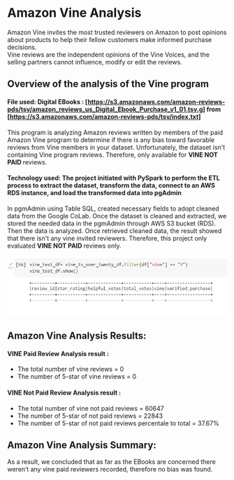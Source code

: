 # Amazon Vine Analysis
Amazon Vine invites the most trusted reviewers on Amazon to post opinions about products to help their fellow customers make informed purchase decisions.  
Vine reviews are the independent opinions of the Vine Voices, and the selling partners cannot influence, modify or edit the reviews.

## Overview of the analysis of the Vine program

#### File used: Digital EBooks : [https://s3.amazonaws.com/amazon-reviews-pds/tsv/amazon_reviews_us_Digital_Ebook_Purchase_v1_01.tsv.g] from [https://s3.amazonaws.com/amazon-reviews-pds/tsv/index.txt]

<p>This program is analyzing Amazon reviews written by members of the paid Amazon Vine program to determine if there is any bias toward favorable reviews from Vine members in your dataset. Unfortunately, the dataset isn't containing Vine program reviews.  Therefore, only available for <b> VINE NOT PAID </b> reviews. </P>

#### Technology used: The project initiated with PySpark to perform the ETL process to extract the dataset, transform the data, connect to an AWS RDS instance, and load the transformed data into pgAdmin

<p>In pgmAdmin using Table SQL, created necessary fields to adopt cleaned data from the Google CoLab. Once the dataset is cleaned and extracted, we stored the needed data in the pgmAdmin through AWS S3 bucket (RDS). Then the data is analyzed.  Once retrieved cleaned data, the result showed that there isn't any vine invited reviewers. Therefore, this project only evaluated <b> VINE NOT PAID </b> reviews only. </P>

![vine review is empty](vine_empty.PNG)

## Amazon Vine Analysis Results:
#### VINE Paid Review Analysis result :
- The total number of vine reviews = 0
- The number of 5-star of vine reviews = 0

#### VINE Not Paid Review Analysis result :
- The total number of vine not paid reviews = 60647
- The number of 5-star of not paid reviews = 22843
- The number of 5-star of not paid reviews percentale to total = 37.67%

## Amazon Vine Analysis Summary:
As a result, we concluded that as far as the EBooks are concerned there weren’t any vine paid reviewers recorded, therefore no bias was found.  

